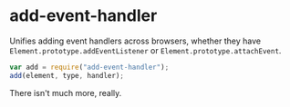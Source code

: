 # add-event-handler

Unifies adding event handlers across browsers, whether they have `Element.prototype.addEventListener` or `Element.prototype.attachEvent`.

``` js
var add = require("add-event-handler");
add(element, type, handler);
```

There isn't much more, really.
